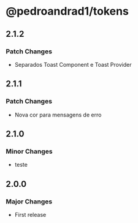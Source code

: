 # @pedroandrad1/tokens

## 2.1.2

### Patch Changes

- Separados Toast Component e Toast Provider

## 2.1.1

### Patch Changes

- Nova cor para mensagens de erro

## 2.1.0

### Minor Changes

- teste

## 2.0.0

### Major Changes

- First release

